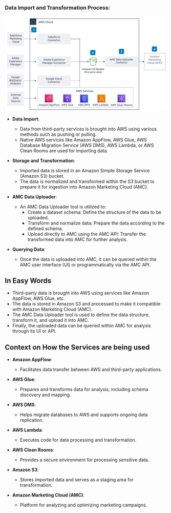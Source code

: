 ### Data Import and Transformation Process:
![alt text](images/day6.png)


- **Data Import**:
  - Data from third-party services is brought into AWS using various methods such as pushing or pulling.
  - Native AWS services like Amazon AppFlow, AWS Glue, AWS Database Migration Service (AWS DMS), AWS Lambda, or AWS Clean Rooms are used for importing data.

- **Storage and Transformation**:
  - Imported data is stored in an Amazon Simple Storage Service (Amazon S3) bucket.
  - The data is normalized and transformed within the S3 bucket to prepare it for ingestion into Amazon Marketing Cloud (AMC).

- **AMC Data Uploader**:
  - An AMC Data Uploader tool is utilized to:
    - Create a dataset schema: Define the structure of the data to be uploaded.
    - Transform and normalize data: Prepare the data according to the defined schema.
    - Upload directly to AMC using the AMC API: Transfer the transformed data into AMC for further analysis.

- **Querying Data**:
  - Once the data is uploaded into AMC, it can be queried within the AMC user interface (UI) or programmatically via the AMC API.

## In Easy Words

- Third-party data is brought into AWS using services like Amazon AppFlow, AWS Glue, etc.
- The data is stored in Amazon S3 and processed to make it compatible with Amazon Marketing Cloud (AMC).
- The AMC Data Uploader tool is used to define the data structure, transform it, and upload it into AMC.
- Finally, the uploaded data can be queried within AMC for analysis through its UI or API.

## Context on How the Services are being used 

- **Amazon AppFlow**:
  - Facilitates data transfer between AWS and third-party applications.

- **AWS Glue**:
  - Prepares and transforms data for analysis, including schema discovery and mapping.

- **AWS DMS**:
  - Helps migrate databases to AWS and supports ongoing data replication.

- **AWS Lambda**:
  - Executes code for data processing and transformation.

- **AWS Clean Rooms**:
  - Provides a secure environment for processing sensitive data.

- **Amazon S3**:
  - Stores imported data and serves as a staging area for transformation.

- **Amazon Marketing Cloud (AMC)**:
  - Platform for analyzing and optimizing marketing campaigns.